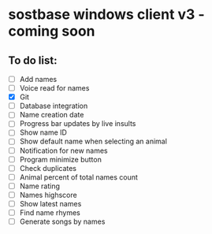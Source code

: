 # sostbase windows client v3 - coming soon

## To do list:
- [ ] Add names
- [ ] Voice read for names
- [x] Git
- [ ] Database integration
- [ ] Name creation date
- [ ] Progress bar updates by live insults
- [ ] Show name ID
- [ ] Show default name when selecting an animal
- [ ] Notification for new names
- [ ] Program minimize button
- [ ] Check duplicates
- [ ] Animal percent of total names count
- [ ] Name rating
- [ ] Names highscore
- [ ] Show latest names
- [ ] Find name rhymes
- [ ] Generate songs by names